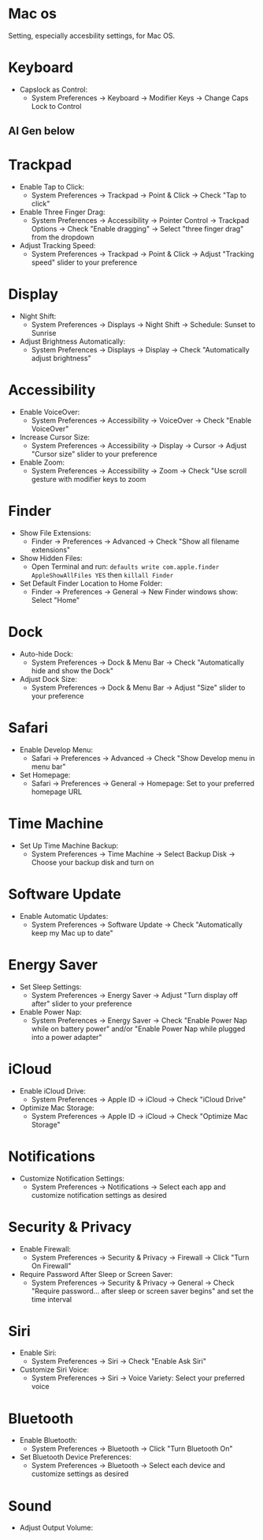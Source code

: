 # Mac os
Setting, especially accesbility settings, for Mac OS.

# Keyboard
- Capslock as Control:
  - System Preferences -> Keyboard -> Modifier Keys -> Change Caps Lock to Control

AI Gen below
----------------------------------
# Trackpad
- Enable Tap to Click:
  - System Preferences -> Trackpad -> Point & Click -> Check "Tap to click"
- Enable Three Finger Drag:
  - System Preferences -> Accessibility -> Pointer Control -> Trackpad Options -> Check "Enable dragging"   -> Select "three finger drag" from the dropdown
- Adjust Tracking Speed:
    - System Preferences -> Trackpad -> Point & Click -> Adjust "Tracking speed" slider to your preference
# Display
- Night Shift:
    - System Preferences -> Displays -> Night Shift -> Schedule: Sunset to Sunrise
- Adjust Brightness Automatically:
    - System Preferences -> Displays -> Display -> Check "Automatically adjust brightness"
# Accessibility
- Enable VoiceOver:
    - System Preferences -> Accessibility -> VoiceOver -> Check "Enable VoiceOver"
- Increase Cursor Size:
    - System Preferences -> Accessibility -> Display -> Cursor -> Adjust "Cursor size" slider to your
preference
- Enable Zoom:
    - System Preferences -> Accessibility -> Zoom -> Check "Use scroll gesture with modifier keys to zoom

# Finder
- Show File Extensions:
    - Finder -> Preferences -> Advanced -> Check "Show all filename extensions"
- Show Hidden Files:
    - Open Terminal and run: `defaults write com.apple.finder AppleShowAllFiles YES` then `killall Finder`
- Set Default Finder Location to Home Folder:
    - Finder -> Preferences -> General -> New Finder windows show: Select "Home"
# Dock
- Auto-hide Dock:
    - System Preferences -> Dock & Menu Bar -> Check "Automatically hide and show the Dock"
- Adjust Dock Size:
    - System Preferences -> Dock & Menu Bar -> Adjust "Size" slider to your preference
# Safari
- Enable Develop Menu:
    - Safari -> Preferences -> Advanced -> Check "Show Develop menu in menu bar"
- Set Homepage:
    - Safari -> Preferences -> General -> Homepage: Set to your preferred homepage URL
# Time Machine
- Set Up Time Machine Backup:
    - System Preferences -> Time Machine -> Select Backup Disk -> Choose your backup disk and turn on

# Software Update
- Enable Automatic Updates:
    - System Preferences -> Software Update -> Check "Automatically keep my Mac up to date"
# Energy Saver
- Set Sleep Settings:
    - System Preferences -> Energy Saver -> Adjust "Turn display off after" slider to your preference
- Enable Power Nap:
    - System Preferences -> Energy Saver -> Check "Enable Power Nap while on battery power" and/or
"Enable Power Nap while plugged into a power adapter"
# iCloud
- Enable iCloud Drive:
    - System Preferences -> Apple ID -> iCloud -> Check "iCloud Drive"
- Optimize Mac Storage:
    - System Preferences -> Apple ID -> iCloud -> Check "Optimize Mac Storage"
# Notifications
- Customize Notification Settings:
    - System Preferences -> Notifications -> Select each app and customize notification settings as desired
# Security & Privacy
- Enable Firewall:
    - System Preferences -> Security & Privacy -> Firewall -> Click "Turn On Firewall"
- Require Password After Sleep or Screen Saver:
    - System Preferences -> Security & Privacy -> General -> Check "Require password... after sleep or
screen saver begins" and set the time interval
# Siri
- Enable Siri:
    - System Preferences -> Siri -> Check "Enable Ask Siri"
- Customize Siri Voice:
    - System Preferences -> Siri -> Voice Variety: Select your preferred voice
# Bluetooth
- Enable Bluetooth:
    - System Preferences -> Bluetooth -> Click "Turn Bluetooth On"
- Set Bluetooth Device Preferences:
    - System Preferences -> Bluetooth -> Select each device and customize settings as desired
# Sound
- Adjust Output Volume:
